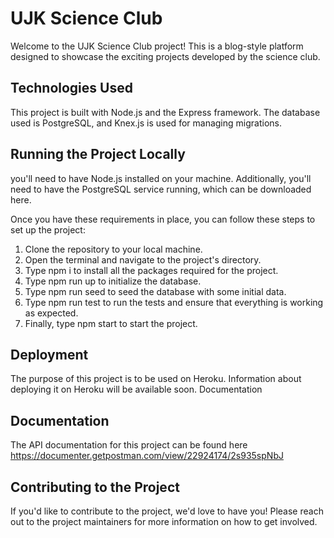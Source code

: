 # UJK Science Club

Welcome to the UJK Science Club project! This is a blog-style platform designed to showcase the exciting projects developed by the science club.

## Technologies Used

This project is built with Node.js and the Express framework. The database used is PostgreSQL, and Knex.js is used for managing migrations.

## Running the Project Locally 

you'll need to have Node.js installed on your machine. Additionally, you'll need to have the PostgreSQL service running, which can be downloaded here.

Once you have these requirements in place, you can follow these steps to set up the project:

1. Clone the repository to your local machine.
2. Open the terminal and navigate to the project's directory.
3. Type npm i to install all the packages required for the project.
4. Type npm run up to initialize the database.
5. Type npm run seed to seed the database with some initial data.
6. Type npm run test to run the tests and ensure that everything is working as expected.
7. Finally, type npm start to start the project.

## Deployment

The purpose of this project is to be used on Heroku. Information about deploying it on Heroku will be available soon.
Documentation 

## Documentation

The API documentation for this project can be found here https://documenter.getpostman.com/view/22924174/2s935spNbJ

## Contributing to the Project

If you'd like to contribute to the project, we'd love to have you! Please reach out to the project maintainers for more information on how to get involved.
